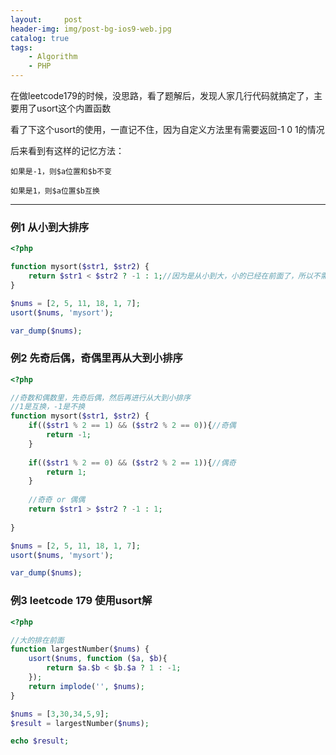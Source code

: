 ```yaml
---
layout:     post
header-img: img/post-bg-ios9-web.jpg
catalog: true
tags:
    - Algorithm
	- PHP
---
```


在做leetcode179的时候，没思路，看了题解后，发现人家几行代码就搞定了，主要用了usort这个内置函数

看了下这个usort的使用，一直记不住，因为自定义方法里有需要返回-1 0 1的情况

后来看到有这样的记忆方法：

    如果是-1，则$a位置和$b不变

    如果是1，则$a位置$b互换

---

### 例1 从小到大排序
```php
<?php 

function mysort($str1, $str2) {
	return $str1 < $str2 ? -1 : 1;//因为是从小到大，小的已经在前面了，所以不需要交互，返回-1
}

$nums = [2, 5, 11, 18, 1, 7];
usort($nums, 'mysort');

var_dump($nums);
```

### 例2 先奇后偶，奇偶里再从大到小排序
```php
<?php 

//奇数和偶数里，先奇后偶，然后再进行从大到小排序
//1是互换，-1是不换
function mysort($str1, $str2) {
	if(($str1 % 2 == 1) && ($str2 % 2 == 0)){//奇偶
		return -1;
	}
	
	if(($str1 % 2 == 0) && ($str2 % 2 == 1)){//偶奇
		return 1;
	}
	
	//奇奇 or 偶偶
	return $str1 > $str2 ? -1 : 1;
	
}

$nums = [2, 5, 11, 18, 1, 7];
usort($nums, 'mysort');

var_dump($nums);
```

### 例3 leetcode 179 使用usort解
```php
<?php 

//大的排在前面
function largestNumber($nums) {
	usort($nums, function ($a, $b){
		return $a.$b < $b.$a ? 1 : -1;
	});
	return implode('', $nums);
}

$nums = [3,30,34,5,9];
$result = largestNumber($nums);

echo $result;
```